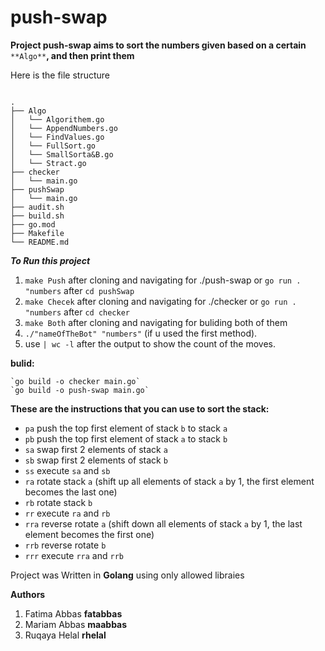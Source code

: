 # push-swap


**Project push-swap aims to sort the numbers given based on a certain** `**Algo**`**, and then print them**

Here is the file structure

```

.
├── Algo
│   └── Algorithem.go
│   └── AppendNumbers.go
│   └── FindValues.go
│   └── FullSort.go
│   └── SmallSorta&B.go
│   └── Stract.go
├── checker
│   └── main.go
├── pushSwap
│   └── main.go
├── audit.sh
├── build.sh
├── go.mod
├── Makefile
└── README.md
```

_**To Run this project**_

1.  `make Push` after cloning and navigating for ./push-swap or `go run . "numbers` after `cd pushSwap`
2.  `make Checek` after cloning and navigating for ./checker or `go run . "numbers` after `cd checker`
2.  `make Both` after cloning and navigating for buliding both of them
3.  `./"nameOfTheBot" "numbers"` (if u used the first method).
4.  use `| wc -l` after the output to show the count of the moves.

**bulid:**
```
`go build -o checker main.go`
`go build -o push-swap main.go`
```

**These are the instructions that you can use to sort the stack:**

- `pa` push the top first element of stack `b` to stack `a`
- `pb` push the top first element of stack `a` to stack `b`
- `sa` swap first 2 elements of stack `a`
- `sb` swap first 2 elements of stack `b`
- `ss` execute `sa` and `sb`
- `ra` rotate stack `a` (shift up all elements of stack `a` by 1, the first element becomes the last one)
- `rb` rotate stack `b`
- `rr` execute `ra` and `rb`
- `rra` reverse rotate `a` (shift down all elements of stack `a` by 1, the last element becomes the first one)
- `rrb` reverse rotate `b`
- `rrr` execute `rra` and `rrb`

Project was Written in **Golang** using only allowed libraies

**Authors**

1.  Fatima Abbas **fatabbas**
2.  Mariam Abbas **maabbas**
3.  Ruqaya Helal **rhelal**
